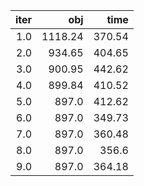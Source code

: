 |  iter |       obj |     time |
| -----:| ---------:| --------:|
| $1.0$ | $1118.24$ | $370.54$ |
| $2.0$ |  $934.65$ | $404.65$ |
| $3.0$ |  $900.95$ | $442.62$ |
| $4.0$ |  $899.84$ | $410.52$ |
| $5.0$ |   $897.0$ | $412.62$ |
| $6.0$ |   $897.0$ | $349.73$ |
| $7.0$ |   $897.0$ | $360.48$ |
| $8.0$ |   $897.0$ |  $356.6$ |
| $9.0$ |   $897.0$ | $364.18$ |

